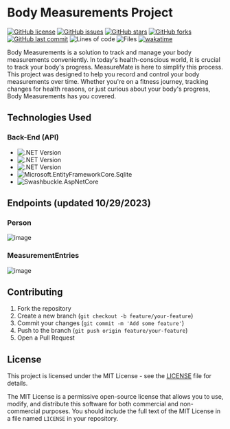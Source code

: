 # Body Measurements Project

[![GitHub license](https://img.shields.io/github/license/ricardocardoso-dev/bodyMeasurements?color=brightgreen)](https://github.com/ricardocardoso-dev/bodyMeasurements/blob/main/LICENSE)
[![GitHub issues](https://img.shields.io/github/issues/ricardocardoso-dev/bodyMeasurements?color=brightgreen)](https://github.com/ricardocardoso-dev/bodyMeasurements/issues)
[![GitHub stars](https://img.shields.io/github/stars/ricardocardoso-dev/bodyMeasurements?color=brightgreen)](https://github.com/ricardocardoso-dev/bodyMeasurements/stargazers)
[![GitHub forks](https://img.shields.io/github/forks/ricardocardoso-dev/bodyMeasurements?color=brightgreen)](https://github.com/ricardocardoso-dev/bodyMeasurements/network)
[![GitHub last commit](https://img.shields.io/github/last-commit/ricardocardoso-dev/bodyMeasurements?color=brightgreen)](https://github.com/ricardocardoso-dev/bodyMeasurements/commits/main)
![Lines of code](https://tokei.rs/b1/github/ricardocardoso-dev/bodyMeasurements?category=code)
![Files](https://tokei.rs/b1/github/ricardocardoso-dev/bodyMeasurements?category=files)
[![wakatime](https://wakatime.com/badge/user/957be417-f277-4ae4-a449-e6bc5785d785/project/018b0769-da37-4d29-8fa1-10b51e4fc819.svg)](https://wakatime.com/badge/user/957be417-f277-4ae4-a449-e6bc5785d785/project/018b0769-da37-4d29-8fa1-10b51e4fc819)

Body Measurements is a solution to track and manage your body measurements conveniently. In today's health-conscious world, it is crucial to track your body's progress. MeasureMate is here to simplify this process. This project was designed to help you record and control your body measurements over time. Whether you're on a fitness journey, tracking changes for health reasons, or just curious about your body's progress, Body Measurements has you covered.

## Technologies Used

<h3>Back-End (API) </h3>  

- ![.NET Version](https://img.shields.io/badge/.NET_Core-8.0-purple)
- ![.NET Version](https://img.shields.io/badge/CSharp-12.0-purple)
- ![.NET Version](https://img.shields.io/badge/EF_Core-7.0.11-purple)
- ![Microsoft.EntityFrameworkCore.Sqlite](https://img.shields.io/badge/EF_Sqlite-7.0.11-purple)
- ![Swashbuckle.AspNetCore](https://img.shields.io/badge/Swashbuckle_Swagger-6.5.0-darkgreen)

## Endpoints (updated 10/29/2023)

### Person
![image](https://github.com/ricardocardoso-dev/bodyMeasurements/assets/34285579/c65b9cef-0499-4803-b78e-0c6215713fc1)


### MeasurementEntries
![image](https://github.com/ricardocardoso-dev/bodyMeasurements/assets/34285579/839302e4-74c7-4e4e-a971-63c1f7843b8e)



## Contributing

1. Fork the repository
2. Create a new branch (`git checkout -b feature/your-feature`)
3. Commit your changes (`git commit -m 'Add some feature'`)
4. Push to the branch (`git push origin feature/your-feature`)
5. Open a Pull Request


## License

This project is licensed under the MIT License - see the [LICENSE](LICENSE) file for details.

The MIT License is a permissive open-source license that allows you to use, modify, and distribute this software for both commercial and non-commercial purposes. You should include the full text of the MIT License in a file named `LICENSE` in your repository.
